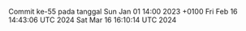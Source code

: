 Commit ke-55 pada tanggal Sun Jan 01 14:00 2023 +0100
Fri Feb 16 14:43:06 UTC 2024
Sat Mar 16 16:10:14 UTC 2024
